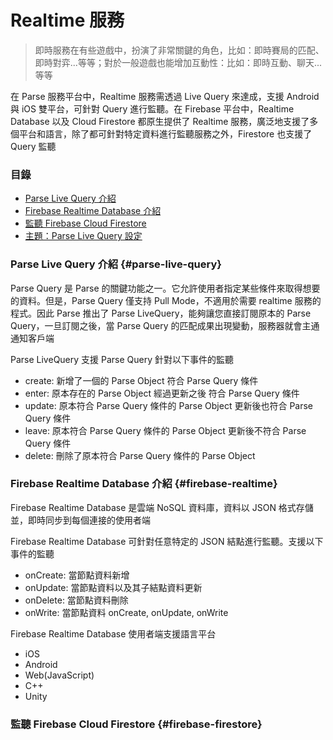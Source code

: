 # Realtime 服務

> 即時服務在有些遊戲中，扮演了非常關鍵的角色，比如：即時賽局的匹配、即時對弈...等等；對於一般遊戲也能增加互動性：比如：即時互動、聊天...等等

在 Parse 服務平台中，Realtime 服務需透過 Live Query 來達成，支援 Android 與 iOS 雙平台，可針對 Query 進行監聽。在 Firebase 平台中，Realtime Database 以及 Cloud Firestore 都原生提供了 Realtime 服務，廣泛地支援了多個平台和語言，除了都可針對特定資料進行監聽服務之外，Firestore 也支援了 Query 監聽

### 目錄

* [Parse Live Query 介紹](#parse-live-query)
* [Firebase Realtime Database 介紹](#firebase-realtime)
* [監聽 Firebase Cloud Firestore](#firebase-firestore)
* [主題：Parse Live Query 設定](service-realtime/parse-live-query-setup.md)

### Parse Live Query 介紹 {#parse-live-query}

Parse Query 是 Parse 的關鍵功能之一。它允許使用者指定某些條件來取得想要的資料。但是，Parse Query 僅支持 Pull Mode，不適用於需要 realtime 服務的程式。因此 Parse 推出了 Parse LiveQuery，能夠讓您直接訂閱原本的 Parse Query，一旦訂閱之後，當 Parse Query 的匹配成果出現變動，服務器就會主通通知客戶端

Parse LiveQuery 支援 Parse Query 針對以下事件的監聽
* create: 新增了一個的 Parse Object 符合 Parse Query 條件
* enter: 原本存在的 Parse Object 經過更新之後 符合 Parse Query 條件
* update: 原本符合 Parse Query 條件的 Parse Object 更新後也符合 Parse Query 條件
* leave: 原本符合 Parse Query 條件的 Parse Object 更新後不符合 Parse Query 條件
* delete: 刪除了原本符合 Parse Query 條件的 Parse Object

### Firebase Realtime Database 介紹 {#firebase-realtime}

Firebase Realtime Database 是雲端 NoSQL 資料庫，資料以 JSON 格式存儲並，即時同步到每個連接的使用者端

Firebase Realtime Database 可針對任意特定的 JSON 結點進行監聽。支援以下事件的監聽
* onCreate: 當節點資料新增
* onUpdate: 當節點資料以及其子結點資料更新
* onDelete: 當節點資料刪除
* onWrite: 當節點資料 onCreate, onUpdate, onWrite

Firebase Realtime Database 使用者端支援語言平台
* iOS
* Android
* Web(JavaScript)
* C++
* Unity

### 監聽 Firebase Cloud Firestore {#firebase-firestore}